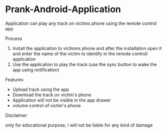 # Prank-Android-Application
Application can play any track on victims phone using the remote control app

Process

1. Install the application to victioms phone and after the installation open it and enter the name of the victim to identify in the remote controll application
2. Use the application to play the track (use the sync button to wake the app using notification)

Features
- Upload track using the app
- Download the track on victim's phone
- Application will not be visible in the app drawer
- volume control of victim's phone 


Disclaimer

only for educational purpose, I will not be liable for any kind of damage

